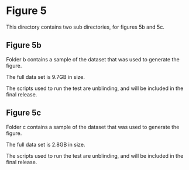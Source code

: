 # Figure 5

This directory contains two sub directories, for figures 5b and 5c.

## Figure 5b

Folder b contains a sample of the dataset that was used to generate  the figure.

The full data set is 9.7GB in size.

The scripts used to run the test are unblinding, and will be included in the final release.

## Figure 5c

Folder c contains a sample of the dataset that was used to generate the figure.

The full data set is 2.8GB in size.

The scripts used to run the test are unblinding, and will be included in the final release.
